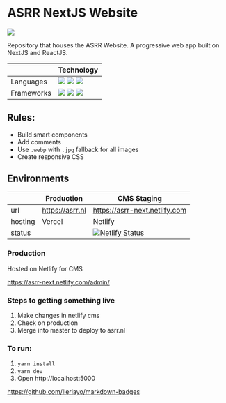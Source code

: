 # ASRR NextJS Website
<img src ="https://img.shields.io/badge/Powered%20By-ASRR-red"/>


Repository that houses the ASRR Website. A progressive web app built on NextJS and ReactJS.


|   | Technology |
| ------------- | ------------- |
| Languages  | <img src="https://img.shields.io/badge/javascript%20-%23323330.svg?&style=for-the-badge&logo=javascript&logoColor=%23F7DF1E"/> <img src="https://img.shields.io/badge/html5%20-%23E34F26.svg?&style=for-the-badge&logo=html5&logoColor=white"/> 	<img src="https://img.shields.io/badge/css3%20-%231572B6.svg?&style=for-the-badge&logo=css3&logoColor=white"/> |
| Frameworks  | <img src="https://img.shields.io/badge/react%20-%2320232a.svg?&style=for-the-badge&logo=react&logoColor=%2361DAFB"/> <img src="https://img.shields.io/badge/NextJS%20-black.svg?&style=for-the-badge&logo=NextJS&logoColor=white"/> <img src="https://img.shields.io/badge/vercel%20-%23000000.svg?&style=for-the-badge&logo=vercel&logoColor=white"/> |

## Rules:

- Build smart components
- Add comments
- Use `.webp` with `.jpg` fallback for all images
- Create responsive CSS



## Environments

|   | Production | CMS Staging |
| ------------- | ------------- |------------- |
|  url | https://asrr.nl  | https://asrr-next.netlify.com |
| hosting  | Vercel  | Netlify |
|status| |[![Netlify Status](https://api.netlify.com/api/v1/badges/7c33d9e2-b64e-4965-a00d-63ebcce137b8/deploy-status)](https://app.netlify.com/sites/infallible-mirzakhani-918b0f/deploys) |


### Production
Hosted on Netlify for CMS

https://asrr-next.netlify.com/admin/

### Steps to getting something live
1. Make changes in netlify cms
2. Check on production 
3. Merge into master to deploy to asrr.nl

### To run:
1. `yarn install`
2. `yarn dev`
3. Open http://localhost:5000


https://github.com/Ileriayo/markdown-badges
